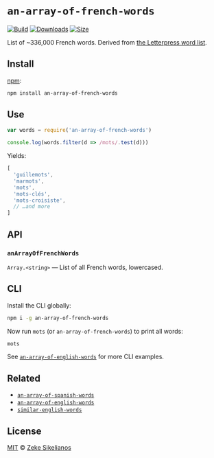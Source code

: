 # `an-array-of-french-words`

[![Build][build-badge]][build]
[![Downloads][downloads-badge]][downloads]
[![Size][size-badge]][size]

List of ~336,000 French words.
Derived from [the Letterpress word list][letterpress].

## Install

[npm][]:

```sh
npm install an-array-of-french-words
```

## Use

```js
var words = require('an-array-of-french-words')

console.log(words.filter(d => /mots/.test(d)))
```

Yields:

```js
[
  'guillemots',
  'marmots',
  'mots',
  'mots-clés',
  'mots-croisiste',
  // …and more
]
```

## API

### `anArrayOfFrenchWords`

`Array.<string>` — List of all French words, lowercased.

## CLI

Install the CLI globally:

```sh
npm i -g an-array-of-french-words
```

Now run `mots` (or `an-array-of-french-words`) to print all words:

```sh
mots
```

See [`an-array-of-english-words`][english] for more CLI examples.

## Related

*   [`an-array-of-spanish-words`][spanish]
*   [`an-array-of-english-words`][english]
*   [`similar-english-words`](https://github.com/words/similar-english-words)

## License

[MIT][license] © [Zeke Sikelianos][author]

<!-- Definition -->

[build-badge]: https://img.shields.io/travis/words/an-array-of-french-words.svg

[build]: https://travis-ci.org/words/an-array-of-french-words

[downloads-badge]: https://img.shields.io/npm/dm/an-array-of-french-words.svg

[downloads]: https://www.npmjs.com/package/an-array-of-french-words

[size-badge]: https://img.shields.io/bundlephobia/minzip/an-array-of-french-words.svg

[size]: https://bundlephobia.com/result?p=an-array-of-french-words

[npm]: https://docs.npmjs.com/cli/install

[license]: license

[author]: http://zeke.sikelianos.com

[letterpress]: https://github.com/lorenbrichter/Words

[english]: https://github.com/words/an-array-of-english-words

[spanish]: https://github.com/words/an-array-of-spanish-words
